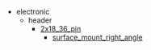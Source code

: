 * electronic
  * header
    * [2x18_36_pin](electronic/header/2x18_36_pin)
      * [surface_mount_right_angle](electronic/header/2x18_36_pin/surface_mount_right_angle)
